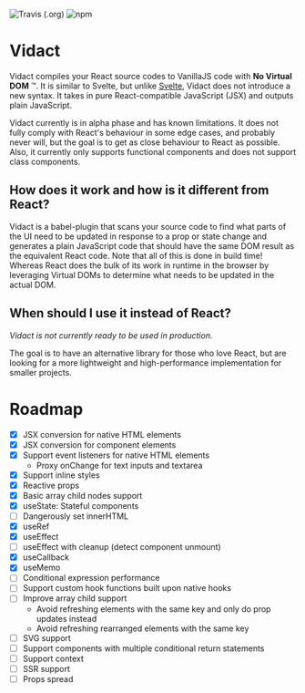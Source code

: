 ![Travis (.org)](https://img.shields.io/travis/mohebifar/vidact)
![npm](https://img.shields.io/npm/v/vidact)

# Vidact

Vidact compiles your React source codes to VanillaJS code with **No Virtual DOM** ™️. It is similar to Svelte, but unlike [Svelte](https://svelte.dev/), Vidact does not introduce a new syntax. It takes in pure React-compatible JavaScript (JSX) and outputs plain JavaScript.

Vidact currently is in alpha phase and has known limitations. It does not fully comply with React's behaviour in some edge cases, and probably never will, but the goal is to get as close behaviour to React as possible. Also, it currently only supports functional components and does not support class components.

## How does it work and how is it different from React?

Vidact is a babel-plugin that scans your source code to find what parts of the UI need to be updated in response to a prop or state change and generates a plain JavaScript code that should have the same DOM result as the equivalent React code. Note that all of this is done in build time! Whereas React does the bulk of its work in runtime in the browser by leveraging Virtual DOMs to determine what needs to be updated in the actual DOM.

## When should I use it instead of React?

_Vidact is not currently ready to be used in production._

The goal is to have an alternative library for those who love React, but are looking for a more lightweight and high-performance implementation for smaller projects.

# Roadmap

- [x] JSX conversion for native HTML elements
- [x] JSX conversion for component elements
- [x] Support event listeners for native HTML elements
  - Proxy onChange for text inputs and textarea
- [x] Support inline styles
- [x] Reactive props
- [x] Basic array child nodes support
- [x] useState: Stateful components
- [ ] Dangerously set innerHTML
- [x] useRef
- [x] useEffect
- [ ] useEffect with cleanup (detect component unmount)
- [x] useCallback
- [x] useMemo
- [ ] Conditional expression performance
- [ ] Support custom hook functions built upon native hooks
- [ ] Improve array child support
  - Avoid refreshing elements with the same key and only do prop updates instead
  - Avoid refreshing rearranged elements with the same key
- [ ] SVG support
- [ ] Support components with multiple conditional return statements
- [ ] Support context
- [ ] SSR support
- [ ] Props spread
